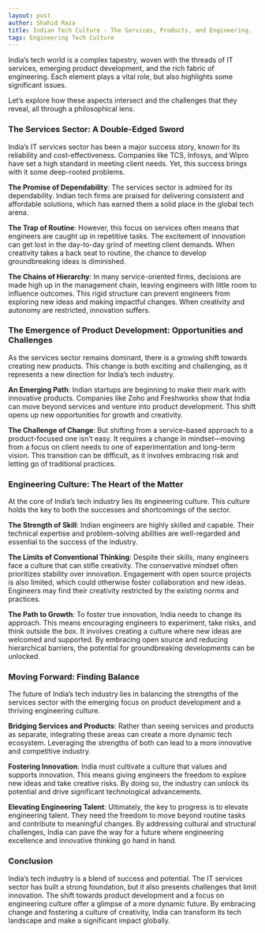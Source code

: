```yaml
---
layout: post
author: Shahid Raza
title: Indian Tech Culture - The Services, Products, and Engineering.
tags: Engineering Tech Culture
---
```


India’s tech world is a complex tapestry, woven with the threads of IT services, emerging product development, and the rich fabric of engineering. Each element plays a vital role, but also highlights some significant issues. 
<!--more--> 
Let’s explore how these aspects intersect and the challenges that they reveal, all through a philosophical lens.

### The Services Sector: A Double-Edged Sword

India’s IT services sector has been a major success story, known for its reliability and cost-effectiveness. Companies like TCS, Infosys, and Wipro have set a high standard in meeting client needs. Yet, this success brings with it some deep-rooted problems.

**The Promise of Dependability**:
The services sector is admired for its dependability. Indian tech firms are praised for delivering consistent and affordable solutions, which has earned them a solid place in the global tech arena.

**The Trap of Routine**:
However, this focus on services often means that engineers are caught up in repetitive tasks. The excitement of innovation can get lost in the day-to-day grind of meeting client demands. When creativity takes a back seat to routine, the chance to develop groundbreaking ideas is diminished.

**The Chains of Hierarchy**:
In many service-oriented firms, decisions are made high up in the management chain, leaving engineers with little room to influence outcomes. This rigid structure can prevent engineers from exploring new ideas and making impactful changes. When creativity and autonomy are restricted, innovation suffers.

### The Emergence of Product Development: Opportunities and Challenges

As the services sector remains dominant, there is a growing shift towards creating new products. This change is both exciting and challenging, as it represents a new direction for India’s tech industry.

**An Emerging Path**:
Indian startups are beginning to make their mark with innovative products. Companies like Zoho and Freshworks show that India can move beyond services and venture into product development. This shift opens up new opportunities for growth and creativity.

**The Challenge of Change**:
But shifting from a service-based approach to a product-focused one isn’t easy. It requires a change in mindset—moving from a focus on client needs to one of experimentation and long-term vision. This transition can be difficult, as it involves embracing risk and letting go of traditional practices.

### Engineering Culture: The Heart of the Matter

At the core of India’s tech industry lies its engineering culture. This culture holds the key to both the successes and shortcomings of the sector.

**The Strength of Skill**:
Indian engineers are highly skilled and capable. Their technical expertise and problem-solving abilities are well-regarded and essential to the success of the industry.

**The Limits of Conventional Thinking**:
Despite their skills, many engineers face a culture that can stifle creativity. The conservative mindset often prioritizes stability over innovation. Engagement with open source projects is also limited, which could otherwise foster collaboration and new ideas. Engineers may find their creativity restricted by the existing norms and practices.

**The Path to Growth**:
To foster true innovation, India needs to change its approach. This means encouraging engineers to experiment, take risks, and think outside the box. It involves creating a culture where new ideas are welcomed and supported. By embracing open source and reducing hierarchical barriers, the potential for groundbreaking developments can be unlocked.

### Moving Forward: Finding Balance

The future of India’s tech industry lies in balancing the strengths of the services sector with the emerging focus on product development and a thriving engineering culture.

**Bridging Services and Products**:
Rather than seeing services and products as separate, integrating these areas can create a more dynamic tech ecosystem. Leveraging the strengths of both can lead to a more innovative and competitive industry.

**Fostering Innovation**:
India must cultivate a culture that values and supports innovation. This means giving engineers the freedom to explore new ideas and take creative risks. By doing so, the industry can unlock its potential and drive significant technological advancements.

**Elevating Engineering Talent**:
Ultimately, the key to progress is to elevate engineering talent. They need the freedom to move beyond routine tasks and contribute to meaningful changes. By addressing cultural and structural challenges, India can pave the way for a future where engineering excellence and innovative thinking go hand in hand.

### Conclusion
India’s tech industry is a blend of success and potential. The IT services sector has built a strong foundation, but it also presents challenges that limit innovation. The shift towards product development and a focus on engineering culture offer a glimpse of a more dynamic future. By embracing change and fostering a culture of creativity, India can transform its tech landscape and make a significant impact globally.